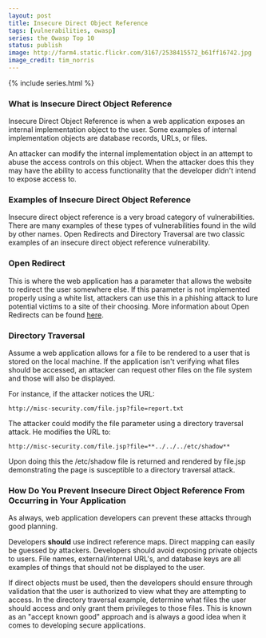 ```yaml
---
layout: post
title: Insecure Direct Object Reference
tags: [vulnerabilities, owasp]
series: the Owasp Top 10
status: publish
image: http://farm4.static.flickr.com/3167/2538415572_b61ff16742.jpg
image_credit: tim_norris
---
```

{% include series.html %}

### What is Insecure Direct Object Reference
Insecure Direct Object Reference is when a web application exposes an internal implementation object to the user. Some examples of internal implementation objects are database records, URLs, or files.

An attacker can modify the internal implementation object in an attempt to abuse the access controls on this object. When the attacker does this they may have the ability to access functionality that the developer didn't intend to expose access to.

### Examples of Insecure Direct Object Reference
Insecure direct object reference is a very broad category of vulnerabilities. There are many examples of these types of vulnerabilities found in the wild by other names. Open Redirects and Directory Traversal are two classic examples of an insecure direct object reference vulnerability.

### Open Redirect
This is where the web application has a parameter that allows the website to redirect the user somewhere else. If this parameter is not implemented properly using a white list, attackers can use this in a phishing attack to lure potential victims to a site of their choosing. More information about Open Redirects can be found <a href="http://cwe.mitre.org/data/definitions/601.html">here</a>.

### Directory Traversal
Assume a web application allows for a file to be rendered to a user that is stored on the local machine. If the application isn't verifying what files should be accessed, an attacker can request other files on the file system and those will also be displayed.

For instance, if the attacker notices the URL:

	http://misc-security.com/file.jsp?file=report.txt

The attacker could modify the file parameter using a directory traversal attack. He modifies the URL to:

	http://misc-security.com/file.jsp?file=**../../../etc/shadow**

Upon doing this the /etc/shadow file is returned and rendered by file.jsp demonstrating the page is susceptible to a directory traversal attack.

### How Do You Prevent Insecure Direct Object Reference From Occurring in Your Application
As always, web application developers can prevent these attacks through good planning.

Developers **should** use indirect reference maps. Direct mapping can easily be guessed by attackers. Developers should avoid exposing private objects to users. File names, external/internal URL's, and database keys are all examples of things that should not be displayed to the user.

If direct objects must be used, then the developers should ensure through validation that the user is authorized to view what they are attempting to access. In the directory traversal example, determine what files the user should access and only grant them privileges to those files. This is known as an "accept known good" approach and is always a good idea when it comes to developing secure applications.